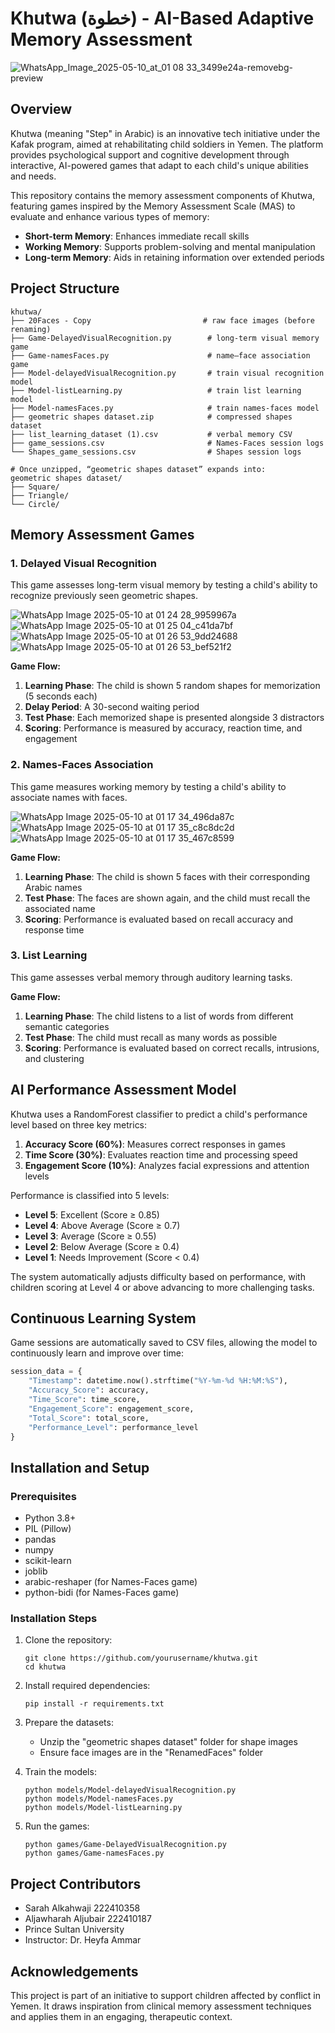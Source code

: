 # Khutwa (خطوة) - AI-Based Adaptive Memory Assessment

![WhatsApp_Image_2025-05-10_at_01 08 33_3499e24a-removebg-preview](https://github.com/user-attachments/assets/cba133e9-2e82-4ce8-9170-54a84c17666a)

## Overview

Khutwa (meaning "Step" in Arabic) is an innovative tech initiative under the Kafak program, aimed at rehabilitating child soldiers in Yemen. The platform provides psychological support and cognitive development through interactive, AI-powered games that adapt to each child's unique abilities and needs.

This repository contains the memory assessment components of Khutwa, featuring games inspired by the Memory Assessment Scale (MAS) to evaluate and enhance various types of memory:

- **Short-term Memory**: Enhances immediate recall skills
- **Working Memory**: Supports problem-solving and mental manipulation
- **Long-term Memory**: Aids in retaining information over extended periods

## Project Structure

```
khutwa/
├── 20Faces - Copy                         # raw face images (before renaming)
├── Game-DelayedVisualRecognition.py        # long-term visual memory game
├── Game-namesFaces.py                      # name–face association game
├── Model-delayedVisualRecognition.py       # train visual recognition model
├── Model-listLearning.py                   # train list learning model
├── Model-namesFaces.py                     # train names-faces model
├── geometric shapes dataset.zip            # compressed shapes dataset
├── list_learning_dataset (1).csv           # verbal memory CSV
├── game_sessions.csv                       # Names-Faces session logs
└── Shapes_game_sessions.csv                # Shapes session logs

# Once unzipped, “geometric shapes dataset” expands into:
geometric shapes dataset/
├── Square/
├── Triangle/
└── Circle/

```

## Memory Assessment Games

### 1. Delayed Visual Recognition

This game assesses long-term visual memory by testing a child's ability to recognize previously seen geometric shapes.

![WhatsApp Image 2025-05-10 at 01 24 28_9959967a](https://github.com/user-attachments/assets/b787e43f-06e9-43ec-81e2-29839189af98)
![WhatsApp Image 2025-05-10 at 01 25 04_c41da7bf](https://github.com/user-attachments/assets/de8345d2-2d8f-4635-897a-a831dd087ff4)
![WhatsApp Image 2025-05-10 at 01 26 53_9dd24688](https://github.com/user-attachments/assets/8ffa753f-46bc-4d60-ad72-475290f3ccd7)
![WhatsApp Image 2025-05-10 at 01 26 53_bef521f2](https://github.com/user-attachments/assets/558eaaf9-c9c5-4777-be4c-8c9b6a1c9db1)

**Game Flow:**
1. **Learning Phase**: The child is shown 5 random shapes for memorization (5 seconds each)
2. **Delay Period**: A 30-second waiting period
3. **Test Phase**: Each memorized shape is presented alongside 3 distractors
4. **Scoring**: Performance is measured by accuracy, reaction time, and engagement

### 2. Names-Faces Association

This game measures working memory by testing a child's ability to associate names with faces.

![WhatsApp Image 2025-05-10 at 01 17 34_496da87c](https://github.com/user-attachments/assets/99c8e2ea-d325-4f76-b5f8-2b2c6863b592)
![WhatsApp Image 2025-05-10 at 01 17 35_c8c8dc2d](https://github.com/user-attachments/assets/a33b5c3e-9f05-4798-ad4e-f353c7384bf8)
![WhatsApp Image 2025-05-10 at 01 17 35_467c8599](https://github.com/user-attachments/assets/184e6a48-f1b3-47f8-afa2-5ec1edfafba2)



**Game Flow:**
1. **Learning Phase**: The child is shown 5 faces with their corresponding Arabic names
2. **Test Phase**: The faces are shown again, and the child must recall the associated name
3. **Scoring**: Performance is evaluated based on recall accuracy and response time

### 3. List Learning

This game assesses verbal memory through auditory learning tasks.

**Game Flow:**
1. **Learning Phase**: The child listens to a list of words from different semantic categories
2. **Test Phase**: The child must recall as many words as possible
3. **Scoring**: Performance is evaluated based on correct recalls, intrusions, and clustering

## AI Performance Assessment Model

Khutwa uses a RandomForest classifier to predict a child's performance level based on three key metrics:

1. **Accuracy Score (60%)**: Measures correct responses in games
2. **Time Score (30%)**: Evaluates reaction time and processing speed
3. **Engagement Score (10%)**: Analyzes facial expressions and attention levels

Performance is classified into 5 levels:
- **Level 5**: Excellent (Score ≥ 0.85)
- **Level 4**: Above Average (Score ≥ 0.7)
- **Level 3**: Average (Score ≥ 0.55)
- **Level 2**: Below Average (Score ≥ 0.4)
- **Level 1**: Needs Improvement (Score < 0.4)

The system automatically adjusts difficulty based on performance, with children scoring at Level 4 or above advancing to more challenging tasks.

## Continuous Learning System

Game sessions are automatically saved to CSV files, allowing the model to continuously learn and improve over time:

```python
session_data = {
    "Timestamp": datetime.now().strftime("%Y-%m-%d %H:%M:%S"),
    "Accuracy_Score": accuracy,
    "Time_Score": time_score,
    "Engagement_Score": engagement_score,
    "Total_Score": total_score,
    "Performance_Level": performance_level
}
```

## Installation and Setup

### Prerequisites
- Python 3.8+
- PIL (Pillow)
- pandas
- numpy
- scikit-learn
- joblib
- arabic-reshaper (for Names-Faces game)
- python-bidi (for Names-Faces game)

### Installation Steps

1. Clone the repository:
   ```
   git clone https://github.com/yourusername/khutwa.git
   cd khutwa
   ```

2. Install required dependencies:
   ```
   pip install -r requirements.txt
   ```

3. Prepare the datasets:
   - Unzip  the "geometric shapes dataset" folder for shape images 
   - Ensure face images are in the "RenamedFaces" folder

4. Train the models:
   ```
   python models/Model-delayedVisualRecognition.py
   python models/Model-namesFaces.py
   python models/Model-listLearning.py
   ```

5. Run the games:
   ```
   python games/Game-DelayedVisualRecognition.py
   python games/Game-namesFaces.py
   ```

## Project Contributors

- Sarah Alkahwaji 222410358
- Aljawharah Aljubair 222410187
- Prince Sultan University
- Instructor: Dr. Heyfa Ammar

## Acknowledgements

This project is part of an initiative to support children affected by conflict in Yemen. It draws inspiration from clinical memory assessment techniques and applies them in an engaging, therapeutic context.

